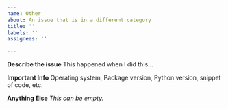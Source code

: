 ```yaml
---
name: Other
about: An issue that is in a different category
title: ''
labels: ''
assignees: ''

---
```


**Describe the issue**
This happened when I did this...

**Important Info**
Operating system, Package version, Python version, snippet of code, etc.

**Anything Else**
*This can be empty.*